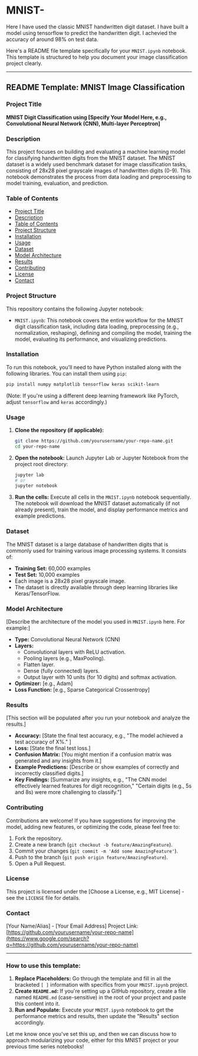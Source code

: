 # MNIST-

Here I have used the classic MNIST handwritten digit dataset. I have built a model using tensorflow to predict the handwritten digit. I achevied the accuracy of around 98% on test data.

Here's a README file template specifically for your `MNIST.ipynb` notebook. This template is structured to help you document your image classification project clearly.

-----

## README Template: MNIST Image Classification

### Project Title

**MNIST Digit Classification using [Specify Your Model Here, e.g., Convolutional Neural Network (CNN), Multi-layer Perceptron]**

### Description

This project focuses on building and evaluating a machine learning model for classifying handwritten digits from the MNIST dataset. The MNIST dataset is a widely used benchmark dataset for image classification tasks, consisting of 28x28 pixel grayscale images of handwritten digits (0-9). This notebook demonstrates the process from data loading and preprocessing to model training, evaluation, and prediction.

### Table of Contents

  - [Project Title](https://www.google.com/search?q=%23project-title)
  - [Description](https://www.google.com/search?q=%23description)
  - [Table of Contents](https://www.google.com/search?q=%23table-of-contents)
  - [Project Structure](https://www.google.com/search?q=%23project-structure)
  - [Installation](https://www.google.com/search?q=%23installation)
  - [Usage](https://www.google.com/search?q=%23usage)
  - [Dataset](https://www.google.com/search?q=%23dataset)
  - [Model Architecture](https://www.google.com/search?q=%23model-architecture)
  - [Results](https://www.google.com/search?q=%23results)
  - [Contributing](https://www.google.com/search?q=%23contributing)
  - [License](https://www.google.com/search?q=%23license)
  - [Contact](https://www.google.com/search?q=%23contact)

### Project Structure

This repository contains the following Jupyter notebook:

  * `MNIST.ipynb`: This notebook covers the entire workflow for the MNIST digit classification task, including data loading, preprocessing (e.g., normalization, reshaping), defining and compiling the model, training the model, evaluating its performance, and visualizing predictions.

### Installation

To run this notebook, you'll need to have Python installed along with the following libraries. You can install them using `pip`:

```bash
pip install numpy matplotlib tensorflow keras scikit-learn
```

(Note: If you're using a different deep learning framework like PyTorch, adjust `tensorflow` and `keras` accordingly.)

### Usage

1.  **Clone the repository (if applicable):**
    ```bash
    git clone https://github.com/yourusername/your-repo-name.git
    cd your-repo-name
    ```
2.  **Open the notebook:**
    Launch Jupyter Lab or Jupyter Notebook from the project root directory:
    ```bash
    jupyter lab
    # or
    jupyter notebook
    ```
3.  **Run the cells:**
    Execute all cells in the `MNIST.ipynb` notebook sequentially. The notebook will download the MNIST dataset automatically (if not already present), train the model, and display performance metrics and example predictions.

### Dataset

The MNIST dataset is a large database of handwritten digits that is commonly used for training various image processing systems. It consists of:

  * **Training Set:** 60,000 examples
  * **Test Set:** 10,000 examples
  * Each image is a 28x28 pixel grayscale image.
  * The dataset is directly available through deep learning libraries like Keras/TensorFlow.

### Model Architecture

[Describe the architecture of the model you used in `MNIST.ipynb` here. For example:]

  * **Type:** Convolutional Neural Network (CNN)
  * **Layers:**
      * Convolutional layers with ReLU activation.
      * Pooling layers (e.g., MaxPooling).
      * Flatten layer.
      * Dense (fully connected) layers.
      * Output layer with 10 units (for 10 digits) and softmax activation.
  * **Optimizer:** [e.g., Adam]
  * **Loss Function:** [e.g., Sparse Categorical Crossentropy]

### Results

[This section will be populated after you run your notebook and analyze the results.]

  * **Accuracy:** [State the final test accuracy, e.g., "The model achieved a test accuracy of X%." ]
  * **Loss:** [State the final test loss.]
  * **Confusion Matrix:** [You might mention if a confusion matrix was generated and any insights from it.]
  * **Example Predictions:** [Describe or show examples of correctly and incorrectly classified digits.]
  * **Key Findings:** [Summarize any insights, e.g., "The CNN model effectively learned features for digit recognition," "Certain digits (e.g., 5s and 8s) were more challenging to classify."]

### Contributing

Contributions are welcome\! If you have suggestions for improving the model, adding new features, or optimizing the code, please feel free to:

1.  Fork the repository.
2.  Create a new branch (`git checkout -b feature/AmazingFeature`).
3.  Commit your changes (`git commit -m 'Add some AmazingFeature'`).
4.  Push to the branch (`git push origin feature/AmazingFeature`).
5.  Open a Pull Request.

### License

This project is licensed under the [Choose a License, e.g., MIT License] - see the `LICENSE` file for details.

### Contact

[Your Name/Alias] - [Your Email Address]
Project Link: [https://github.com/yourusername/your-repo-name](https://www.google.com/search?q=https://github.com/yourusername/your-repo-name)

-----

### How to use this template:

1.  **Replace Placeholders:** Go through the template and fill in all the bracketed `[ ]` information with specifics from your `MNIST.ipynb` project.
2.  **Create `README.md`:** If you're setting up a GitHub repository, create a file named `README.md` (case-sensitive) in the root of your project and paste this content into it.
3.  **Run and Populate:** Execute your `MNIST.ipynb` notebook to get the performance metrics and results, then update the "Results" section accordingly.

Let me know once you've set this up, and then we can discuss how to approach modularizing your code, either for this MNIST project or your previous time series notebooks\!
